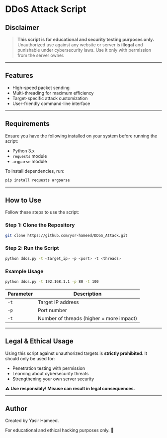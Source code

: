 # DDoS Attack Script

## Disclaimer
> **This script is for educational and security testing purposes only.** Unauthorized use against any website or server is **illegal** and punishable under cybersecurity laws. Use it only with permission from the server owner.

---

## Features
- High-speed packet sending
- Multi-threading for maximum efficiency
- Target-specific attack customization
- User-friendly command-line interface

---

## Requirements
Ensure you have the following installed on your system before running the script:

- Python 3.x
- `requests` module
- `argparse` module

To install dependencies, run:
```bash
pip install requests argparse
```

---

## How to Use
Follow these steps to use the script:

### Step 1: Clone the Repository
```bash
git clone https://github.com/ysr-hameed/DDoS_Attack.git
```

### Step 2: Run the Script
```bash
python ddos.py -t <target_ip> -p <port> -t <threads>
```

### Example Usage
```bash
python ddos.py -t 192.168.1.1 -p 80 -t 100
```

| Parameter | Description |
|-----------|-------------|
| `-t` | Target IP address |
| `-p` | Port number |
| `-t` | Number of threads (higher = more impact) |

---

## Legal & Ethical Usage
Using this script against unauthorized targets is **strictly prohibited**. It should only be used for:
- Penetration testing with permission
- Learning about cybersecurity threats
- Strengthening your own server security

**⚠️ Use responsibly! Misuse can result in legal consequences.**

---

## Author
Created by Yasir Hameed.

For educational and ethical hacking purposes only. 🚀

